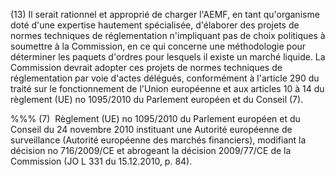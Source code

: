 (13) Il serait rationnel et approprié de charger l'AEMF, en tant qu'organisme doté d'une expertise hautement spécialisée, d'élaborer des projets de normes techniques de réglementation n'impliquant pas de choix politiques à soumettre à la Commission, en ce qui concerne une méthodologie pour déterminer les paquets d'ordres pour lesquels il existe un marché liquide. La Commission devrait adopter ces projets de normes techniques de réglementation par voie d'actes délégués, conformément à l'article 290 du traité sur le fonctionnement de l'Union européenne et aux articles 10 à 14 du règlement (UE) no 1095/2010 du Parlement européen et du Conseil (7).

%%% (7)  Règlement (UE) no 1095/2010 du Parlement européen et du Conseil du 24 novembre 2010 instituant une Autorité européenne de surveillance (Autorité européenne des marchés financiers), modifiant la décision no 716/2009/CE et abrogeant la décision 2009/77/CE de la Commission (JO L 331 du 15.12.2010, p. 84).